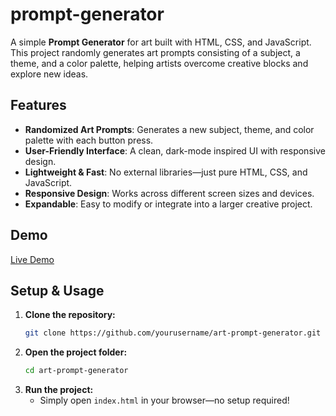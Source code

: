 # prompt-generator

A simple **Prompt Generator** for art built with HTML, CSS, and JavaScript. This project randomly generates art prompts consisting of a subject, a theme, and a color palette, helping artists overcome creative blocks and explore new ideas.

## Features

- **Randomized Art Prompts**: Generates a new subject, theme, and color palette with each button press.
- **User-Friendly Interface**: A clean, dark-mode inspired UI with responsive design.
- **Lightweight & Fast**: No external libraries—just pure HTML, CSS, and JavaScript.
- **Responsive Design**: Works across different screen sizes and devices.
- **Expandable**: Easy to modify or integrate into a larger creative project.

## Demo

[Live Demo](https://raw.githack.com/demagoras/prompt-generator/main/index.html)

## Setup & Usage

1. **Clone the repository:**
   ```sh
   git clone https://github.com/yourusername/art-prompt-generator.git
   ```
2. **Open the project folder:**
   ```sh
   cd art-prompt-generator
   ```
3. **Run the project:**
   - Simply open `index.html` in your browser—no setup required!
